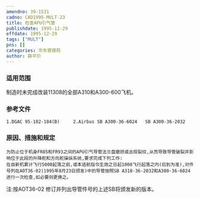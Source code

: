 ```yaml
---
amendno: 39-1531  
cadno: CAD1995-MULT-23  
title: 检查APU引气管  
publishdate: 1995-12-29  
effdate: 1995-12-29  
tags: ["MULT"]  
pns: []  
categories: 华东管理局  
author: 薛平贝  
---
```

  
### 适用范围  
制造时未完成改装11308的全部A310和A300-600飞机。  
  
<!--more-->  
### 参考文件  
    1.DGAC 95-182-184(B)     2.Airbus SB A300-36-6024   SB A300-36-2032  
  
### 原因、措施和规定  
    为防止位于机身FR85和FR93之间的APU引气导管法兰盘磨损或出现裂纹,从而导致导管破裂并影响位于此段的升降舵和方向舵操纵系统,要求完成下列工作:  
    在自新机累计飞行5000起落之前,或本适航指令生效之日起1000飞行起落之内(后到为准),对件号列在AOT36-02(1995年8月23日颁发)中的导管按照SB A310-36-2032和A300-36-6024进行一次检查,如必要则更换之。  
注:按AOT36-02 修订并列出导管件号的上述SB将颁发新的版本。  
